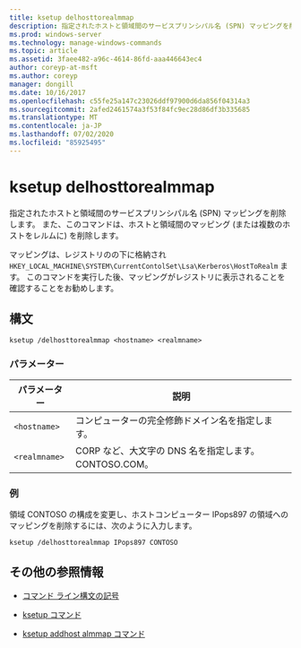```yaml
---
title: ksetup delhosttorealmmap
description: 指定されたホストと領域間のサービスプリンシパル名 (SPN) マッピングを削除する ksetup delhost almmap コマンドの参照記事。
ms.prod: windows-server
ms.technology: manage-windows-commands
ms.topic: article
ms.assetid: 3faee482-a96c-4614-86fd-aaa446643ec4
author: coreyp-at-msft
ms.author: coreyp
manager: dongill
ms.date: 10/16/2017
ms.openlocfilehash: c55fe25a147c23026ddf97900d6da856f04314a3
ms.sourcegitcommit: 2afed2461574a3f53f84fc9ec28d86df3b335685
ms.translationtype: MT
ms.contentlocale: ja-JP
ms.lasthandoff: 07/02/2020
ms.locfileid: "85925495"
---
```

# <a name="ksetup-delhosttorealmmap"></a>ksetup delhosttorealmmap

指定されたホストと領域間のサービスプリンシパル名 (SPN) マッピングを削除します。 また、このコマンドは、ホストと領域間のマッピング (または複数のホストをレルムに) を削除します。

マッピングは、レジストリのの下に格納され `HKEY_LOCAL_MACHINE\SYSTEM\CurrentContolSet\Lsa\Kerberos\HostToRealm` ます。 このコマンドを実行した後、マッピングがレジストリに表示されることを確認することをお勧めします。

## <a name="syntax"></a>構文

```
ksetup /delhosttorealmmap <hostname> <realmname>
```

### <a name="parameters"></a>パラメーター

| パラメーター | 説明 |
| --------- | ----------- |
| `<hostname>` | コンピューターの完全修飾ドメイン名を指定します。 |
| `<realmname>` | CORP など、大文字の DNS 名を指定します。CONTOSO.COM。 |

### <a name="examples"></a>例

領域 CONTOSO の構成を変更し、ホストコンピューター IPops897 の領域へのマッピングを削除するには、次のように入力します。

```
ksetup /delhosttorealmmap IPops897 CONTOSO
```

## <a name="additional-references"></a>その他の参照情報

- [コマンド ライン構文の記号](command-line-syntax-key.md)

- [ksetup コマンド](ksetup.md)

- [ksetup addhost almmap コマンド](ksetup-addhosttorealmmap.md)
